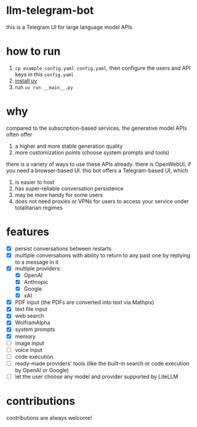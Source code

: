 # llm-telegram-bot

this is a Telegram UI for large language model APIs

# how to run

1. `cp example_config.yaml config.yaml`, then configure the users and API keys in this `config.yaml`
2. [install uv](https://docs.astral.sh/uv/)
3. run `uv run __main__.py`

# why

compared to the subscription-based services, the generative model APIs often offer
1. a higher and more stable generation quality
2. more customization points (choose system prompts and tools)

there is a variety of ways to use these APIs already. there is OpenWebUI, if you need a
browser-based UI. this bot offers a Telegram-based UI, which
1. is easier to host
2. has super-reliable conversation persistence
3. may be more handy for some users
4. does not need proxies or VPNs for users to access your service under totalitarian regimes

# features

- [x] persist conversations between restarts
- [x] multiple conversations with ability to return to any past one by replying to a message in it
- [x] multiple providers:
    - [x] OpenAI
    - [x] Anthropic
    - [x] Google
    - [x] xAI
- [x] PDF input (the PDFs are converted into text via Mathpix)
- [x] text file input
- [x] web search
- [x] WolframAlpha
- [x] system prompts
- [x] memory
- [ ] image input
- [ ] voice input
- [ ] code execution
- [ ] ready-made providers' tools (like the built-in search or code execution by OpenAI or Google)
- [ ] let the user choose any model and provider supported by LiteLLM

# contributions

contributions are always welcome!
